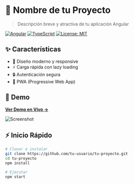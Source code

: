 # 🚀 Nombre de tu Proyecto

> Descripción breve y atractiva de tu aplicación Angular

[![Angular](https://img.shields.io/badge/Angular-17-red?logo=angular&logoColor=white)](https://angular.io/)
[![TypeScript](https://img.shields.io/badge/TypeScript-5.0+-blue?logo=typescript&logoColor=white)](https://www.typescriptlang.org/)
[![License: MIT](https://img.shields.io/badge/License-MIT-yellow.svg)](./LICENSE)

## ✨ Características

- 🎨 Diseño moderno y responsive
- ⚡ Carga rápida con lazy loading
- 🔒 Autenticación segura
- 📱 PWA (Progressive Web App)

## 🎯 Demo

**[Ver Demo en Vivo →](https://tu-demo.netlify.app)**

![Screenshot](./docs/screenshot.png)

## ⚡ Inicio Rápido

```bash
# Clonar e instalar
git clone https://github.com/tu-usuario/tu-proyecto.git
cd tu-proyecto
npm install

# Ejecutar
npm start
